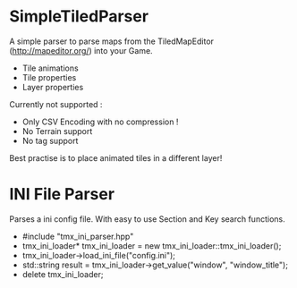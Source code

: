 # SimpleTiledParser
A simple parser to parse maps from the TiledMapEditor (http://mapeditor.org/) into your Game.

* Tile animations
* Tile properties
* Layer properties

Currently not supported :
* Only CSV Encoding with no compression !
* No Terrain support
* No <tileset offset> tag support


Best practise is to place animated tiles in a different layer!


# INI File Parser
Parses a ini config file. With easy to use Section and Key search functions.

* #include "tmx_ini_parser.hpp"
* tmx_ini_loader* tmx_ini_loader = new tmx_ini_loader::tmx_ini_loader();
* tmx_ini_loader->load_ini_file("config.ini");
* std::string result = tmx_ini_loader->get_value("window", "window_title");
* delete tmx_ini_loader;
